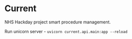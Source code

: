 # Current

NHS Hackday project smart procedure management.

Run unicorn server - `uvicorn current.api.main:app --reload`
